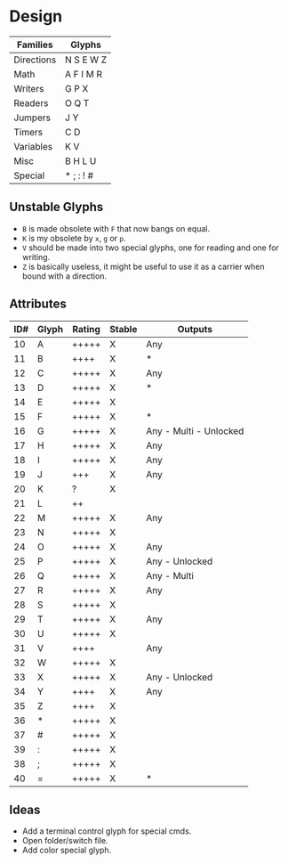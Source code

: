 # Design

| Families   | Glyphs     
| ---------- | ----------- 
| Directions | N S E W Z
| Math       | A F I M R
| Writers    | G P X 
| Readers    | O Q T
| Jumpers    | J Y
| Timers     | C D
| Variables  | K V
| Misc       | B H L U
| Special    | * ; : ! #

## Unstable Glyphs

- `B` is made obsolete with `F` that now bangs on equal.
- `K` is my obsolete by `x`, `g` or `p`.
- `V` should be made into two special glyphs, one for reading and one for writing.
- `Z` is basically useless, it might be useful to use it as a carrier when bound with a direction.

## Attributes

| ID# | Glyph | Rating | Stable | Outputs
| --- | ----- | ------ | ------ | -------
| 10  | A     | +++++  | X      | Any
| 11  | B     | ++++   | X      | *
| 12  | C     | +++++  | X      | Any
| 13  | D     | +++++  | X      | *
| 14  | E     | +++++  | X      | 
| 15  | F     | +++++  | X      | *   
| 16  | G     | +++++  | X      | Any - Multi - Unlocked
| 17  | H     | +++++  | X      | Any
| 18  | I     | +++++  | X      | Any
| 19  | J     | +++    | X      | Any
| 20  | K     | ?      | X      | 
| 21  | L     | ++     |        | 
| 22  | M     | +++++  | X      | Any
| 23  | N     | +++++  | X      | 
| 24  | O     | +++++  | X      | Any
| 25  | P     | +++++  | X      | Any - Unlocked
| 26  | Q     | +++++  | X      | Any - Multi
| 27  | R     | +++++  | X      | Any
| 28  | S     | +++++  | X      | 
| 29  | T     | +++++  | X      | Any
| 30  | U     | +++++  | X      | 
| 31  | V     | ++++   |        | Any   
| 32  | W     | +++++  | X      | 
| 33  | X     | +++++  | X      | Any - Unlocked
| 34  | Y     | ++++   | X      | Any
| 35  | Z     | ++++   | X      | 
| 36  | *     | +++++  | X      | 
| 37  | #     | +++++  | X      | 
| 39  | :     | +++++  | X      | 
| 38  | ;     | +++++  | X      | 
| 40  | =     | +++++  | X      | *

## Ideas

- Add a terminal control glyph for special cmds.
- Open folder/switch file.
- Add color special glyph.
